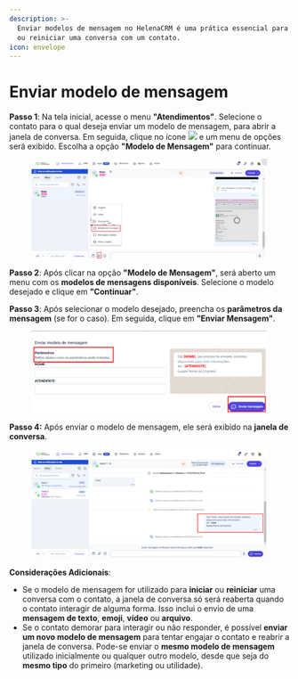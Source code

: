 ```yaml
---
description: >-
  Enviar modelos de mensagem no HelenaCRM é uma prática essencial para iniciar
  ou reiniciar uma conversa com um contato.
icon: envelope
---
```


# Enviar modelo de mensagem

**Passo 1**: Na tela inicial, acesse o menu **"Atendimentos"**. Selecione o contato para o qual deseja enviar um modelo de mensagem, para abrir a janela de conversa. Em seguida, clique no ícone ![](https://docs.helena.app/~gitbook/image?url=https%3A%2F%2F3176979156-files.gitbook.io%2F%7E%2Ffiles%2Fv0%2Fb%2Fgitbook-x-prod.appspot.com%2Fo%2Fspaces%252F3HTAyLM7hzj1t6Nt4ii2%252Fuploads%252FSKHlpA5rJJ1VDNm66eCx%252Fimage.png%3Falt%3Dmedia%26token%3D1313a813-56b6-4217-ba8c-84fd03b51f0d\&width=300\&dpr=4\&quality=100\&sign=6eeac7d2\&sv=2) e um menu de opções será exibido. Escolha a opção **"Modelo de Mensagem"** para continuar.

<figure><img src="../../../.gitbook/assets/image (78).png" alt=""><figcaption></figcaption></figure>

**Passo 2**: Após clicar na opção **"Modelo de Mensagem"**, será aberto um menu com os **modelos de mensagens disponíveis**. Selecione o modelo desejado e clique em **"Continuar"**.

**Passo 3**: Após selecionar o modelo desejado, preencha os **parâmetros da mensagem** (se for o caso). Em seguida, clique em **"Enviar Mensagem"**.

<figure><img src="../../../.gitbook/assets/image (79).png" alt=""><figcaption></figcaption></figure>

**Passo 4:** Após enviar o modelo de mensagem, ele será exibido na **janela de conversa**.

<figure><img src="../../../.gitbook/assets/image (80).png" alt=""><figcaption></figcaption></figure>

**Considerações Adicionais**:

* Se o modelo de mensagem for utilizado para **iniciar** ou **reiniciar** uma conversa com o contato, a janela de conversa só será reaberta quando o contato interagir de alguma forma. Isso inclui o envio de uma **mensagem de texto**, **emoji**, **vídeo** ou **arquivo**.
* Se o contato demorar para interagir ou não responder, é possível **enviar um novo modelo de mensagem** para tentar engajar o contato e reabrir a janela de conversa. Pode-se enviar o **mesmo modelo de mensagem** utilizado inicialmente ou qualquer outro modelo, desde que seja do **mesmo tipo** do primeiro (marketing ou utilidade).
